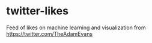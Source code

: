 # twitter-likes
Feed of likes on machine learning and visualization from https://twitter.com/TheAdamEvans
